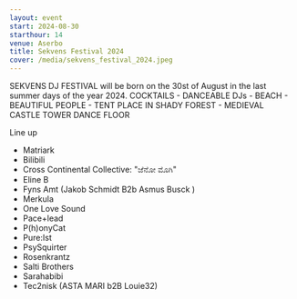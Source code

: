 ```yaml
---
layout: event
start: 2024-08-30
starthour: 14
venue: Aserbo
title: Sekvens Festival 2024
cover: /media/sekvens_festival_2024.jpeg
---
```


SEKVENS DJ FESTIVAL will be born on the 30st of August in the last summer days of the year 2024.
COCKTAILS - DANCEABLE DJs - BEACH - BEAUTIFUL PEOPLE - TENT PLACE IN SHADY FOREST - MEDIEVAL CASTLE TOWER DANCE FLOOR


Line up
* Matriark
* Bilibili
* Cross Continental Collective: "ಜೆನೋ ಮೊಗಿ"
* Eline B
* Fyns Amt (Jakob Schmidt B2b Asmus Busck )
* Merkula
* One Love Sound
* Pace+lead
* P(h)onyCat
* Pure:Ist
* PsySquirter
* Rosenkrantz
* Salti Brothers
* Sarahabibi
* Tec2nisk (ASTA MARI b2B Louie32)
